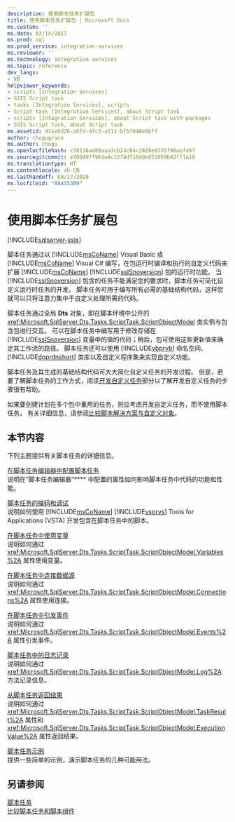 ```yaml
---
description: 使用脚本任务扩展包
title: 使用脚本任务扩展包 | Microsoft Docs
ms.custom: ''
ms.date: 03/14/2017
ms.prod: sql
ms.prod_service: integration-services
ms.reviewer: ''
ms.technology: integration-services
ms.topic: reference
dev_langs:
- VB
helpviewer_keywords:
- scripts [Integration Services]
- SSIS Script task
- tasks [Integration Services], scripts
- Script task [Integration Services], about Script task
- scripts [Integration Services], about Script task with packages
- SSIS Script task, about Script task
ms.assetid: 911e6d26-a6fd-4fc3-a111-bf5f048e9bff
author: chugugrace
ms.author: chugu
ms.openlocfilehash: c70136ad09aaa3cb24c04c2828e8335f96aef467
ms.sourcegitcommit: e700497f962e4c2274df16d9e651059b42ff1a10
ms.translationtype: HT
ms.contentlocale: zh-CN
ms.lasthandoff: 08/17/2020
ms.locfileid: "88425309"
---
```

# <a name="extending-the-package-with-the-script-task"></a>使用脚本任务扩展包

[!INCLUDE[sqlserver-ssis](../../../includes/applies-to-version/sqlserver-ssis.md)]


  脚本任务通过以 [!INCLUDE[msCoName](../../../includes/msconame-md.md)] Visual Basic 或 [!INCLUDE[msCoName](../../../includes/msconame-md.md)] Visual C# 编写，在包运行时编译和执行的自定义代码来扩展 [!INCLUDE[msCoName](../../../includes/msconame-md.md)] [!INCLUDE[ssISnoversion](../../../includes/ssisnoversion-md.md)] 包的运行时功能。 当 [!INCLUDE[ssISnoversion](../../../includes/ssisnoversion-md.md)] 包含的任务不能满足您的要求时，脚本任务可简化自定义运行时任务的开发。 脚本任务可用于编写所有必需的基础结构代码，这样您就可以只将注意力集中于自定义处理所需的代码。  
  
 脚本任务通过全局 **Dts** 对象，即在脚本环境中公开的 <xref:Microsoft.SqlServer.Dts.Tasks.ScriptTask.ScriptObjectModel> 类实例与包含包进行交互。 可以在脚本任务中编写用于修改存储在 [!INCLUDE[ssISnoversion](../../../includes/ssisnoversion-md.md)] 变量中的值的代码；稍后，包可使用这些更新值来确定其工作流的路径。 脚本任务还可以使用 [!INCLUDE[vbprvb](../../../includes/vbprvb-md.md)] 命名空间、[!INCLUDE[dnprdnshort](../../../includes/dnprdnshort-md.md)] 类库以及自定义程序集来实现自定义功能。  
  
 脚本任务及其生成的基础结构代码可大大简化自定义任务的开发过程。 但是，若要了解脚本任务的工作方式，阅读[开发自定义任务](../../../integration-services/extending-packages-custom-objects/task/developing-a-custom-task.md)部分以了解开发自定义任务的步骤很有帮助。  
  
 如果要创建计划在多个包中重用的任务，则应考虑开发自定义任务，而不使用脚本任务。 有关详细信息，请参阅[比较脚本解决方案与自定义对象](../../../integration-services/extending-packages-scripting/comparing-scripting-solutions-and-custom-objects.md)。  
  
## <a name="in-this-section"></a>本节内容  
 下列主题提供有关脚本任务的详细信息。  
  
 [在脚本任务编辑器中配置脚本任务](../../../integration-services/extending-packages-scripting/task/configuring-the-script-task-in-the-script-task-editor.md)  
 说明在“脚本任务编辑器”**** 中配置的属性如何影响脚本任务中代码的功能和性能。  
  
 [脚本任务的编码和调试](../../../integration-services/extending-packages-scripting/task/coding-and-debugging-the-script-task.md)  
 说明如何使用 [!INCLUDE[msCoName](../../../includes/msconame-md.md)] [!INCLUDE[vsprvs](../../../includes/vsprvs-md.md)] Tools for Applications (VSTA) 开发包含在脚本任务中的脚本。  
  
 [在脚本任务中使用变量](../../../integration-services/extending-packages-scripting/task/using-variables-in-the-script-task.md)  
 说明如何通过 <xref:Microsoft.SqlServer.Dts.Tasks.ScriptTask.ScriptObjectModel.Variables%2A> 属性使用变量。  
  
 [在脚本任务中连接数据源](../../../integration-services/extending-packages-scripting/task/connecting-to-data-sources-in-the-script-task.md)  
 说明如何通过 <xref:Microsoft.SqlServer.Dts.Tasks.ScriptTask.ScriptObjectModel.Connections%2A> 属性使用连接。  
  
 [在脚本任务中引发事件](../../../integration-services/extending-packages-scripting/task/raising-events-in-the-script-task.md)  
 说明如何通过 <xref:Microsoft.SqlServer.Dts.Tasks.ScriptTask.ScriptObjectModel.Events%2A> 属性引发事件。  
  
 [脚本任务中的日志记录](../../../integration-services/extending-packages-scripting/task/logging-in-the-script-task.md)  
 说明如何通过 <xref:Microsoft.SqlServer.Dts.Tasks.ScriptTask.ScriptObjectModel.Log%2A> 方法记录信息。  
  
 [从脚本任务返回结果](../../../integration-services/extending-packages-scripting/task/returning-results-from-the-script-task.md)  
 说明如何通过 <xref:Microsoft.SqlServer.Dts.Tasks.ScriptTask.ScriptObjectModel.TaskResult%2A> 属性和 <xref:Microsoft.SqlServer.Dts.Tasks.ScriptTask.ScriptObjectModel.ExecutionValue%2A> 属性返回结果。  
  
 [脚本任务示例](../../../integration-services/extending-packages-scripting-task-examples/script-task-examples.md)  
 提供一些简单的示例，演示脚本任务的几种可能用法。  
  
## <a name="see-also"></a>另请参阅  
 [脚本任务](../../../integration-services/control-flow/script-task.md)   
 [比较脚本任务和脚本组件](../../../integration-services/extending-packages-scripting/comparing-the-script-task-and-the-script-component.md)  
  
  
